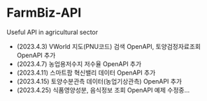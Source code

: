 # FarmBiz-API
Useful API in agricultural sector

* (2023.4.3) VWorld 지도(PNU코드) 검색 OpenAPI, 토양검정자료조회 OpenAPI 추가
* (2023.4.7) 농업용저수지 저수율 OpenAPI 추가
* (2023.4.11) 스마트팜 혁신밸리 데이터 OpenAPI 추가
* (2023.4.15) 토양수분관측 데이터(농업기상관측) OpenAPI 추가
* (2023.4.25) 식품영양성분, 음식정보 조회 OpenAPI 예제 수정중...

